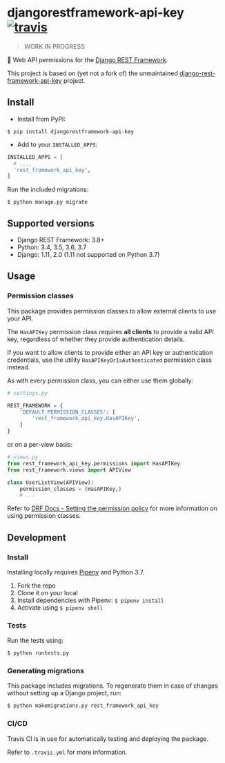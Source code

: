 # djangorestframework-api-key [![travis][travis-image]][travis-url]

> WORK IN PROGRESS

🔐 Web API permissions for the [Django REST Framework][rest-framework-url].

This project is based on (yet not a fork of) the unmaintained [django-rest-framework-api-key][django-rest-framework-api-key-url] project.

## Install

- Install from PyPI:

```
$ pip install djangorestframework-api-key
```

- Add to your `INSTALLED_APPS`:

```python
INSTALLED_APPS = [
  # ...,
  'rest_framework_api_key',
]
```

Run the included migrations:

```
$ python manage.py migrate
```

## Supported versions

- Django REST Framework: 3.8+
- Python: 3.4, 3.5, 3.6, 3.7
- Django: 1.11, 2.0 (1.11 not supported on Python 3.7)

## Usage

### Permission classes

This package provides permission classes to allow external clients to use your API.

The `HasAPIKey` permission class requires **all clients** to provide a valid API key, regardless of whether they provide authentication details.

If you want to allow clients to provide either an API key or authentication credentials, use the utility `HasAPIKeyOrIsAuthenticated` permission class instead.

As with every permission class, you can either use them globally:

```python
# settings.py

REST_FRAMEWORK = {
    'DEFAULT_PERMISSION_CLASSES': [
        'rest_framework_api_key.HasAPIKey',
    ]
}
```

or on a per-view basis:

```python
# views.py
from rest_framework_api_key.permissions import HasAPIKey
from rest_framework.views import APIView

class UserListView(APIView):
    permission_classes = (HasAPIKey,)
    # ...
```

Refer to [DRF Docs - Setting the permission policy][setting-the-permission-policy-url] for more information on using permission classes.

## Development

### Install

Installing locally requires [Pipenv][pipenv-url] and Python 3.7.

1. Fork the repo
2. Clone it on your local
3. Install dependencies with Pipenv: `$ pipenv install`
4. Activate using `$ pipenv shell`

### Tests

Run the tests using:

```bash
$ python runtests.py
```

### Generating migrations

This package includes migrations. To regenerate them in case of changes without setting up a Django project, run:

```bash
$ python makemigrations.py rest_framework_api_key
```

### CI/CD

Travis CI is in use for automatically testing and deploying the package.

Refer to `.travis.yml` for more information.

<!-- URLs -->

[rest-framework-url]: http://www.django-rest-framework.org

[pipenv-url]: https://github.com/pypa/pipenv

[setting-the-permission-policy-url]: http://www.django-rest-framework.org/api-guide/permissions/#setting-the-permission-policy

[django-rest-framework-api-key-url]: https://github.com/manosim/django-rest-framework-api-key

[travis-image]: https://travis-ci.org/florimondmanca/djangorestframework-api-key.svg?branch=master

[travis-url]: https://travis-ci.org/florimondmanca/djangorestframework-api-key
